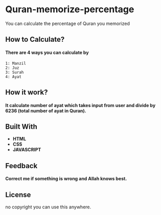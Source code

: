 # Quran-memorize-percentage
You can calculate the percentage of Quran you memorized

## How to Calculate?
#### There are 4 ways you can calculate by
```
1: Manzil
2: Juz
3: Surah
4: Ayat
```

## How it work?
#### It calculate number of ayat which takes input from user and divide by 6236 (total number of ayat in Quran).


## Built With

* **HTML**
* **CSS**
* **JAVASCRIPT**

## Feedback
#### Correct me if something is wrong and Allah knows best.

## License
no copyright you can use this anywhere.
